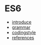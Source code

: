# ES6

- [introduce](es6/introduce.md)
- [grammar](es6/README.md)
- [codingstyle](es6/grammar/codingstyle.md)
- [references](es6/references.md)
